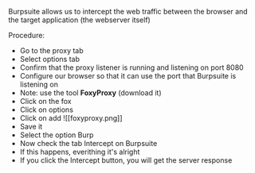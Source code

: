 Burpsuite allows us to intercept the web traffic between the browser and the target application (the webserver itself)

Procedure:
- Go to the proxy tab
- Select options tab
- Confirm that the proxy listener is running and listening on port 8080
- Configure our browser so that it can use the port  that Burpsuite is listening on
- Note: use the tool **FoxyProxy** (download it)
- Click on the fox
- Click on options
- Click on add
![[foxyproxy.png]]
- Save it
- Select the option Burp
- Now check the tab Intercept on Burpsuite
- If this happens, everithing it's alright
- If you click the Intercept button, you will get the server response